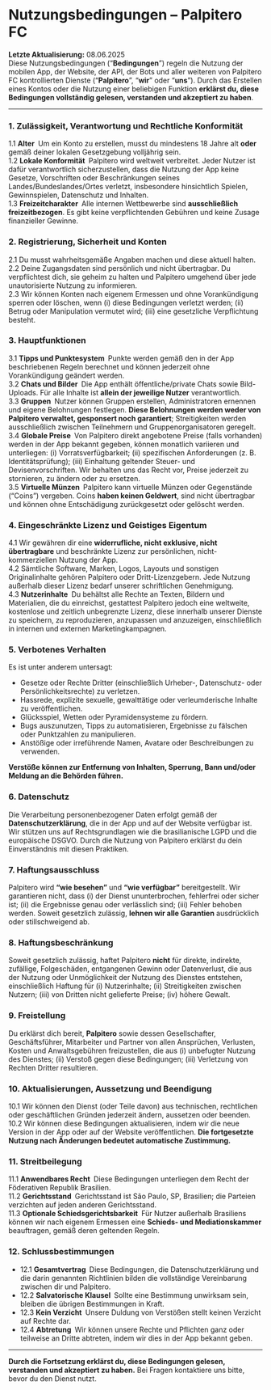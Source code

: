 # Nutzungsbedingungen – **Palpitero FC**

**Letzte Aktualisierung:** 08.06.2025  
Diese Nutzungsbedingungen (“**Bedingungen**”) regeln die Nutzung der mobilen App, der Website, der API, der Bots und aller weiteren von Palpitero FC kontrollierten Dienste (“**Palpitero**”, “**wir**” oder “**uns**”). Durch das Erstellen eines Kontos oder die Nutzung einer beliebigen Funktion **erklärst du, diese Bedingungen vollständig gelesen, verstanden und akzeptiert zu haben**.

---

### 1. Zulässigkeit, Verantwortung und Rechtliche Konformität  
1.1 **Alter** Um ein Konto zu erstellen, musst du mindestens 18 Jahre alt **oder** gemäß deiner lokalen Gesetzgebung volljährig sein.  
1.2 **Lokale Konformität** Palpitero wird weltweit verbreitet. Jeder Nutzer ist dafür verantwortlich sicherzustellen, dass die Nutzung der App keine Gesetze, Vorschriften oder Beschränkungen seines Landes/Bundeslandes/Ortes verletzt, insbesondere hinsichtlich Spielen, Gewinnspielen, Datenschutz und Inhalten.  
1.3 **Freizeitcharakter** Alle internen Wettbewerbe sind **ausschließlich freizeitbezogen**. Es gibt keine verpflichtenden Gebühren und keine Zusage finanzieller Gewinne.

### 2. Registrierung, Sicherheit und Konten  
2.1 Du musst wahrheitsgemäße Angaben machen und diese aktuell halten.  
2.2 Deine Zugangsdaten sind persönlich und nicht übertragbar. Du verpflichtest dich, sie geheim zu halten und Palpitero umgehend über jede unautorisierte Nutzung zu informieren.  
2.3 Wir können Konten nach eigenem Ermessen und ohne Vorankündigung sperren oder löschen, wenn (i) diese Bedingungen verletzt werden; (ii) Betrug oder Manipulation vermutet wird; (iii) eine gesetzliche Verpflichtung besteht.

### 3. Hauptfunktionen  
3.1 **Tipps und Punktesystem** Punkte werden gemäß den in der App beschriebenen Regeln berechnet und können jederzeit ohne Vorankündigung geändert werden.  
3.2 **Chats und Bilder** Die App enthält öffentliche/private Chats sowie Bild-Uploads. Für alle Inhalte ist **allein der jeweilige Nutzer** verantwortlich.  
3.3 **Gruppen** Nutzer können Gruppen erstellen, Administratoren ernennen und eigene Belohnungen festlegen. **Diese Belohnungen werden weder von Palpitero verwaltet, gesponsert noch garantiert**; Streitigkeiten werden ausschließlich zwischen Teilnehmern und Gruppenorganisatoren geregelt.  
3.4 **Globale Preise** Von Palpitero direkt angebotene Preise (falls vorhanden) werden in der App bekannt gegeben, können monatlich variieren und unterliegen: (i) Vorratsverfügbarkeit; (ii) spezifischen Anforderungen (z. B. Identitätsprüfung); (iii) Einhaltung geltender Steuer- und Devisenvorschriften. Wir behalten uns das Recht vor, Preise jederzeit zu stornieren, zu ändern oder zu ersetzen.  
3.5 **Virtuelle Münzen** Palpitero kann virtuelle Münzen oder Gegenstände (“Coins”) vergeben. Coins **haben keinen Geldwert**, sind nicht übertragbar und können ohne Entschädigung zurückgesetzt oder gelöscht werden.

### 4. Eingeschränkte Lizenz und Geistiges Eigentum  
4.1 Wir gewähren dir eine **widerrufliche, nicht exklusive, nicht übertragbare** und beschränkte Lizenz zur persönlichen, nicht-kommerziellen Nutzung der App.  
4.2 Sämtliche Software, Marken, Logos, Layouts und sonstigen Originalinhalte gehören Palpitero oder Dritt-Lizenzgebern. Jede Nutzung außerhalb dieser Lizenz bedarf unserer schriftlichen Genehmigung.  
4.3 **Nutzerinhalte** Du behältst alle Rechte an Texten, Bildern und Materialien, die du einreichst, gestattest Palpitero jedoch eine weltweite, kostenlose und zeitlich unbegrenzte Lizenz, diese innerhalb unserer Dienste zu speichern, zu reproduzieren, anzupassen und anzuzeigen, einschließlich in internen und externen Marketingkampagnen.

### 5. Verbotenes Verhalten  
Es ist unter anderem untersagt:  
- Gesetze oder Rechte Dritter (einschließlich Urheber-, Datenschutz- oder Persönlichkeitsrechte) zu verletzen.  
- Hassrede, explizite sexuelle, gewalttätige oder verleumderische Inhalte zu veröffentlichen.  
- Glücksspiel, Wetten oder Pyramidensysteme zu fördern.  
- Bugs auszunutzen, Tipps zu automatisieren, Ergebnisse zu fälschen oder Punktzahlen zu manipulieren.  
- Anstößige oder irreführende Namen, Avatare oder Beschreibungen zu verwenden.

**Verstöße können zur Entfernung von Inhalten, Sperrung, Bann und/oder Meldung an die Behörden führen.**

### 6. Datenschutz  
Die Verarbeitung personenbezogener Daten erfolgt gemäß der **Datenschutzerklärung**, die in der App und auf der Website verfügbar ist. Wir stützen uns auf Rechtsgrundlagen wie die brasilianische LGPD und die europäische DSGVO. Durch die Nutzung von Palpitero erklärst du dein Einverständnis mit diesen Praktiken.

### 7. Haftungsausschluss  
Palpitero wird **“wie besehen”** und **“wie verfügbar”** bereitgestellt. Wir garantieren nicht, dass (i) der Dienst ununterbrochen, fehlerfrei oder sicher ist; (ii) die Ergebnisse genau oder verlässlich sind; (iii) Fehler behoben werden. Soweit gesetzlich zulässig, **lehnen wir alle Garantien** ausdrücklich oder stillschweigend ab.

### 8. Haftungsbeschränkung  
Soweit gesetzlich zulässig, haftet Palpitero **nicht** für direkte, indirekte, zufällige, Folgeschäden, entgangenen Gewinn oder Datenverlust, die aus der Nutzung oder Unmöglichkeit der Nutzung des Dienstes entstehen, einschließlich Haftung für (i) Nutzerinhalte; (ii) Streitigkeiten zwischen Nutzern; (iii) von Dritten nicht gelieferte Preise; (iv) höhere Gewalt.

### 9. Freistellung  
Du erklärst dich bereit, **Palpitero** sowie dessen Gesellschafter, Geschäftsführer, Mitarbeiter und Partner von allen Ansprüchen, Verlusten, Kosten und Anwaltsgebühren freizustellen, die aus (i) unbefugter Nutzung des Dienstes; (ii) Verstoß gegen diese Bedingungen; (iii) Verletzung von Rechten Dritter resultieren.

### 10. Aktualisierungen, Aussetzung und Beendigung  
10.1 Wir können den Dienst (oder Teile davon) aus technischen, rechtlichen oder geschäftlichen Gründen jederzeit ändern, aussetzen oder beenden.  
10.2 Wir können diese Bedingungen aktualisieren, indem wir die neue Version in der App oder auf der Website veröffentlichen. **Die fortgesetzte Nutzung nach Änderungen bedeutet automatische Zustimmung.**

### 11. Streitbeilegung  
11.1 **Anwendbares Recht** Diese Bedingungen unterliegen dem Recht der Föderativen Republik Brasilien.  
11.2 **Gerichtsstand** Gerichtsstand ist São Paulo, SP, Brasilien; die Parteien verzichten auf jeden anderen Gerichtsstand.  
11.3 **Optionale Schiedsgerichtsbarkeit** Für Nutzer außerhalb Brasiliens können wir nach eigenem Ermessen eine **Schieds- und Mediationskammer** beauftragen, gemäß deren geltenden Regeln.

### 12. Schlussbestimmungen  
- 12.1 **Gesamtvertrag** Diese Bedingungen, die Datenschutzerklärung und die darin genannten Richtlinien bilden die vollständige Vereinbarung zwischen dir und Palpitero.  
- 12.2 **Salvatorische Klausel** Sollte eine Bestimmung unwirksam sein, bleiben die übrigen Bestimmungen in Kraft.  
- 12.3 **Kein Verzicht** Unsere Duldung von Verstößen stellt keinen Verzicht auf Rechte dar.  
- 12.4 **Abtretung** Wir können unsere Rechte und Pflichten ganz oder teilweise an Dritte abtreten, indem wir dies in der App bekannt geben.

---

**Durch die Fortsetzung erklärst du, diese Bedingungen gelesen, verstanden und akzeptiert zu haben.** Bei Fragen kontaktiere uns bitte, bevor du den Dienst nutzt.
